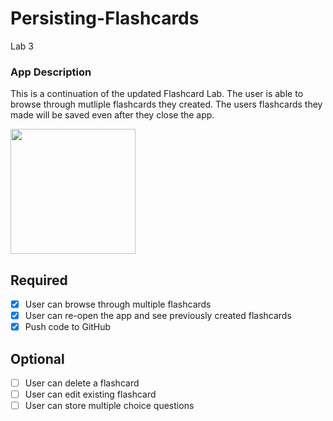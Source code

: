 # Persisting-Flashcards
Lab 3 


### App Description
This is a continuation of the updated Flashcard Lab. The user is able to browse through mutliple flashcards they created. The users flashcards they made will be saved even after they close the app.

<img src="http://g.recordit.co/vz4CtizaSz.gif" width=200><br>

## Required
- [x] User can browse through multiple flashcards
- [x] User can re-open the app and see previously created flashcards
- [x] Push code to GitHub
## Optional
- [ ] User can delete a flashcard
- [ ] User can edit existing flashcard
- [ ] User can store multiple choice questions
